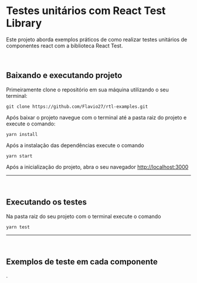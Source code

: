 # Testes unitários com React Test Library
Este projeto aborda exemplos práticos de como realizar testes unitários de componentes react com a biblioteca React Test.

<br>

## Baixando e executando projeto 

 Primeiramente clone o repositório em sua máquina utilizando o seu terminal:
````
git clone https://github.com/Flavio27/rtl-examples.git
````
Após baixar o projeto navegue com o terminal até a pasta raiz do projeto e execute o comando:
````
yarn install
````
Após a instalação das dependências execute o comando 
````
yarn start
````

Após a inicialização do projeto, abra o seu navegador [http://localhost:3000](http://localhost:3000)

<hr>
<br>

## Executando os testes 
Na pasta raiz do seu projeto com o terminal execute o comando
````
yarn test
````

<hr>
<br>

## Exemplos de teste em cada componente
.

